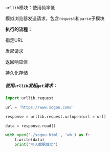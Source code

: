 `urllib`模块：使用频率低

模拟浏览器发送请求，包含`request`和`parse`子模块



**执行的流程：**

指定URL

发起请求

返回响应体

持久化存储



##### 使用`urllib`发起`get`请求：

```python
import urllib.request

url = 'https://www.sogou.com/'

response = urllib.request.urlopen(url = url)

data = response.read()

with open('./sogou.html', 'wb') as f:
    f.write(data)
    print('写入数据成功')
```

